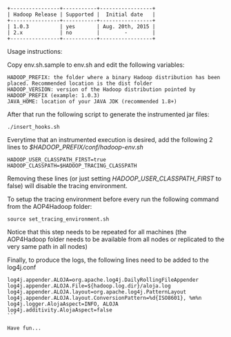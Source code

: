     +----------------+-----------+-----------------+
    | Hadoop Release | Supported |  Initial date   |
    +----------------+-----------+-----------------+
    | 1.0.3          | yes       | Aug. 20th, 2015 |
    | 2.x            | no        |        -        |
    +----------------+-----------+-----------------+


Usage instructions:

Copy env.sh.sample to env.sh and edit the following variables:

```
HADOOP_PREFIX: the folder where a binary Hadoop distribution has been placed. Recommended location is the dist folder
HADOOP_VERSION: version of the Hadoop distribution pointed by HADOOP_PREFIX (example: 1.0.3)
JAVA_HOME: location of your JAVA JDK (recommended 1.8+)
```

After that run the following script to generate the instrumented jar files:
```
./insert_hooks.sh
```

Everytime that an instrumented execution is desired, add the following 2 lines to *$HADOOP_PREFIX/conf/hadoop-env.sh*
```
HADOOP_USER_CLASSPATH_FIRST=true
HADOOP_CLASSPATH=$HADOOP_TRACING_CLASSPATH
```

Removing these lines (or just setting *HADOOP_USER_CLASSPATH_FIRST* to false) will disable the tracing environment.

To setup the tracing environment before every run the following command from the AOP4Hadoop folder:
```
source set_tracing_environment.sh
```


Notice that this step needs to be repeated for all machines (the AOP4Hadoop folder needs to be available from all nodes or replicated to the very same path in all nodes)


Finally, to produce the logs, the following lines need to be added to the log4j.conf
````
log4j.appender.ALOJA=org.apache.log4j.DailyRollingFileAppender
log4j.appender.ALOJA.File=${hadoop.log.dir}/aloja.log
log4j.appender.ALOJA.layout=org.apache.log4j.PatternLayout
log4j.appender.ALOJA.layout.ConversionPattern=%d{ISO8601}, %m%n
log4j.logger.AlojaAspect=INFO, ALOJA
log4j.additivity.AlojaAspect=false
```

Have fun...

